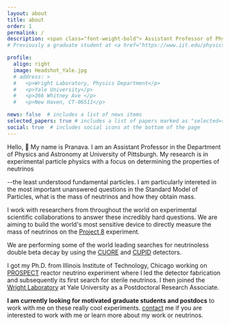 ```yaml
---
layout: about
title: about
order: 1
permalink: /
description: <span class="font-weight-bold"> Assistant Professor of Physics </span> in the <a href="https://www.physicsandastronomy.pitt.edu/">Department of Physics and Astronomy</a> at <a href="https://www.pitt.edu/">University of Pittsburgh</a>.
# Previously a graduate student at <a href="https://www.iit.edu/physics">Illinois Institute of Technology</a>.

profile:
  align: right
  image: Headshot_Yale.jpg
  # address: >
  #   <p>Wright Laboratory, Physics Department</p>
  #   <p>Yale University</p>
  #   <p>266 Whitney Ave </p>
  #   <p>New Haven, CT-06511</p>

news: false  # includes a list of news items
selected_papers: true # includes a list of papers marked as "selected={true}"
social: true  # includes social icons at the bottom of the page
---
```


Hello, :wave: My name is Pranava. I am an Assistant Professor in the Department of Physics and Astronomy at University of Pittsburgh. My research is in experimental particle physics with a focus on determining the properties of 
neutrinos
<!-- [neutrinos](/sub/resources_neutrinos) -->
--the least understood fundamental particles. I am particularly intereted in the most important unanswered questions in the Standard Model of Particles,
what is the mass of neutrinos and how they obtain mass. 

I work with researchers from throughout the world on experimental scientific collaborations to answer these incredibly hard questions.
We are aiming to build the world's most sensitive device to directly measure the mass of neutrinos on the [Project 8](https://www.project8.org/) experiment. 
<!-- I am leading the antenna design and the event reconstruction efforts on the upcoming Phase of the experiment.  -->
We are performing some of the world leading searches for neutrinoless double beta decay by using the [CUORE](https://cuore.lngs.infn.it/) and [CUPID](https://cupid.lngs.infn.it/) detectors. 

<!-- On [CUORE](/projects/CUORE) experiment, I have led the design of the muon veto system that will eventually be used for CUPID. 
I am also currently working on understanding the sources of resolution degradation to improve the sensitivity of the [CUPID](/projects/CUPID) experiment.   -->

<!-- I was previously a Postdoctoral Research Associate at Yale University, New Haven and prior to that got my Ph.D. from Illinois Institute of Technology, Chicago. -->

<!-- His current work focuses on understanding the nature and magnitude of neutrino mass. He leads the antenna design and the event reconstruction efforts on the upcoming Phase of Project 8, the experiment seeking to precisely measure the neutrino mass solely using kinematics of tritium beta decay.  He is also co-supervising the latest neutrinoless double beta decay search with CUORE, the experiment to determine the mechanism behind neutrinos mass. He further heads the effort to devise and install the auxiliary measurement devices that would enable reduction in background noise in CUPID, the experimental upgrade to CUORE. -->

I got my Ph.D. from Illinois Institute of Technology, Chicago working on [PROSPECT](https://prospect.yale.edu/) reactor neutrino experiment where I led the detector fabrication and subsequently its first search for sterile neutrinos.
I then joined the [Wright Laboratory](https://wlab.yale.edu/) at Yale University as a Postdoctoral Research Associate.
 <!-- on the  reactor neutrino experiment leading the design, fabrication, QA, and assembly of the inner detector [subsystem](https://doi.org/10.1088/1748-0221/14/04/P04014) and led its [first sterile neutrino search](https://journals.aps.org/prl/abstract/10.1103/PhysRevLett.122.251801). Find more about [PROSPECT](/projects/PROSPECT/) and my [work](/projects/reactor) on reactor neutrinos. -->


<!-- This wesbite is currenlty under construction but soon it will contain information on my research interests, teaching, and other interests.
Please visit my [projects](/sub/projects) page, and my [publications](/sub/publications/) and [talks](/sub/talks) to learn more about my research interests.
You can also find more details about my [teaching philosophy](/sub/teaching_philosophy) my [teaching and mentoring](/sub/mentoring/) experience and my [training](/sub/training). -->

**I am currently looking for motivated graduate students and postdocs** to work with me on these really cool experiments. [contact](Contact) me if you are interested to work with me or learn more about my work or neutrinos.

<!-- Write your biography here. Tell the world about yourself. Link to your favorite [subreddit](http://reddit.com). You can put a picture in, too. The code is already in, just name your picture `prof_pic.jpg` and put it in the `img/` folder.

Put your address / P.O. box / other info right below your picture. You can also disable any these elements by editing `profile` property of the YAML header of your `_pages/about.md`. Edit `_bibliography/papers.bib` and Jekyll will render your [publications page](/al-folio/publications/) automatically.

Link to your social media connections, too. This theme is set up to use [Font Awesome icons](http://fortawesome.github.io/Font-Awesome/) and [Academicons](https://jpswalsh.github.io/academicons/), like the ones below. Add your Facebook, Twitter, LinkedIn, Google Scholar, or just disable all of them.


Write your biography here. Tell the world about yourself. Link to your favorite [subreddit](http://reddit.com). You can put a picture in, too. The code is already in, just name your picture `prof_pic.jpg` and put it in the `img/` folder.

Put your address / P.O. box / other info right below your picture. You can also disable any these elements by editing `profile` property of the YAML header of your `_pages/about.md`. Edit `_bibliography/papers.bib` and Jekyll will render your [publications page](/al-folio/publications/) automatically.

Link to your social media connections, too. This theme is set up to use [Font Awesome icons](http://fortawesome.github.io/Font-Awesome/) and [Academicons](https://jpswalsh.github.io/academicons/), like the ones below. Add your Facebook, Twitter, LinkedIn, Google Scholar, or just disable all of them. -->

